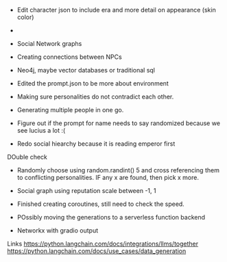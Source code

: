 - Edit character json to include era and more detail on appearance (skin color)
- 

- Social Network graphs
- Creating connections between NPCs
- Neo4j, maybe vector databases or traditional sql 

- Edited the prompt.json to be more about environment
- Making sure personalities do not contradict each other.
- Generating multiple people in one go.


- Figure out if the prompt for name needs to say randomized because we see lucius a lot :(


- Redo social hiearchy because it is reading emperor first

DOuble check
- Randomly choose using random.randint() 5 and cross referencing them to conflicting personalities. IF any  x are found, then pick x more.


- Social graph using reputation scale between -1, 1


- Finished creating coroutines, still need to check the speed.
- POssibly moving the generations to a serverless function backend

- Networkx with gradio output

Links
https://python.langchain.com/docs/integrations/llms/together
https://python.langchain.com/docs/use_cases/data_generation